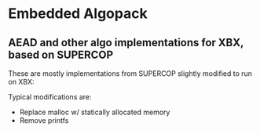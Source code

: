 # Embedded Algopack
## AEAD and other algo implementations for XBX, based on SUPERCOP

These are mostly implementations from SUPERCOP slightly modified to run on XBX:

Typical modifications are:

 * Replace malloc w/ statically allocated memory
 * Remove printfs
